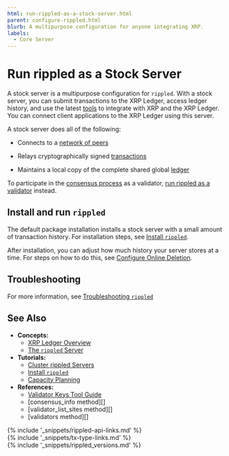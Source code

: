 ```yaml
---
html: run-rippled-as-a-stock-server.html
parent: configure-rippled.html
blurb: A multipurpose configuration for anyone integrating XRP.
labels:
  - Core Server
---
```

# Run rippled as a Stock Server

A stock server is a multipurpose configuration for `rippled`. With a stock server, you can submit transactions to the XRP Ledger, access ledger history, and use the latest [tools](software-ecosystem.html) to integrate with XRP and the XRP Ledger. You can connect client applications to the XRP Ledger using this server.


A stock server does all of the following:

- Connects to a [network of peers](peer-protocol.html)

- Relays cryptographically signed [transactions](transactions.html)

- Maintains a local copy of the complete shared global [ledger](ledgers.html)


To participate in the [consensus process](consensus.html) as a validator, [run rippled as a validator](run-rippled-as-a-validator.html) instead.


## Install and run `rippled`

The default package installation installs a stock server with a small amount of transaction history. For installation steps, see [Install `rippled`](install-rippled.html).

After installation, you can adjust how much history your server stores at a time. For steps on how to do this, see [Configure Online Deletion](configure-online-deletion.html).

## Troubleshooting

For more information, see [Troubleshooting `rippled`](troubleshoot-the-rippled-server.html)


## See Also

- **Concepts:**
    - [XRP Ledger Overview](xrp-ledger-overview.html)
    - [The `rippled` Server](xrpl-servers.html)
- **Tutorials:**
    - [Cluster rippled Servers](cluster-rippled-servers.html)
    - [Install `rippled`](install-rippled.html)
    - [Capacity Planning](capacity-planning.html)
- **References:**
    - [Validator Keys Tool Guide](https://github.com/ripple/validator-keys-tool/blob/master/doc/validator-keys-tool-guide.md)
    - [consensus_info method][]
    - [validator_list_sites method][]
    - [validators method][]


<!--{# common link defs #}-->
{% include '_snippets/rippled-api-links.md' %}			
{% include '_snippets/tx-type-links.md' %}			
{% include '_snippets/rippled_versions.md' %}

